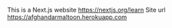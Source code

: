This is a Next.js website https://nextjs.org/learn 
Site url https://afghandarmaltoon.herokuapp.com

